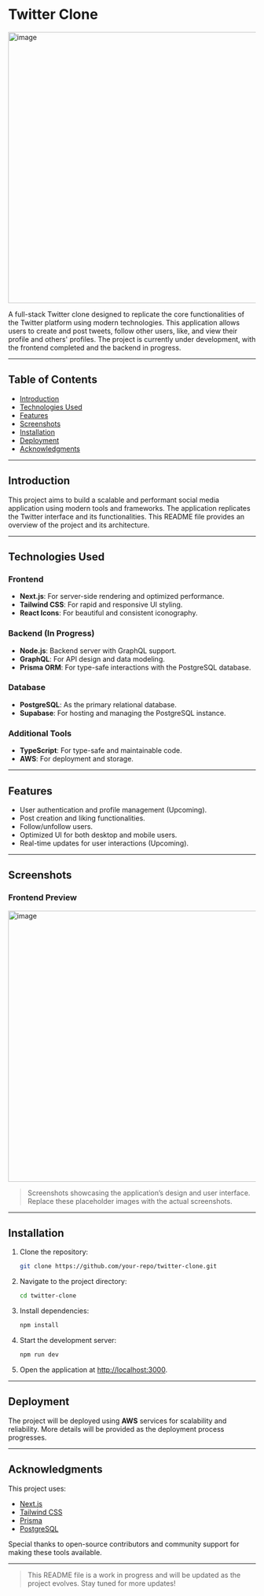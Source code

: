 
# Twitter Clone

<img width="552" alt="image" src="https://github.com/user-attachments/assets/4fb93e9b-b523-4d1f-a43c-c70077dd6b9e" />


A full-stack Twitter clone designed to replicate the core functionalities of the Twitter platform using modern technologies. This application allows users to create and post tweets, follow other users, like, and view their profile and others' profiles. The project is currently under development, with the frontend completed and the backend in progress.

---

## Table of Contents

- [Introduction](#introduction)
- [Technologies Used](#technologies-used)
- [Features](#features)
- [Screenshots](#screenshots)
- [Installation](#installation)
- [Deployment](#deployment)
- [Acknowledgments](#acknowledgments)

---

## Introduction

This project aims to build a scalable and performant social media application using modern tools and frameworks. The application replicates the Twitter interface and its functionalities. This README file provides an overview of the project and its architecture.

---

## Technologies Used

### Frontend
- **Next.js**: For server-side rendering and optimized performance.
- **Tailwind CSS**: For rapid and responsive UI styling.
- **React Icons**: For beautiful and consistent iconography.

### Backend (In Progress)
- **Node.js**: Backend server with GraphQL support.
- **GraphQL**: For API design and data modeling.
- **Prisma ORM**: For type-safe interactions with the PostgreSQL database.

### Database
- **PostgreSQL**: As the primary relational database.
- **Supabase**: For hosting and managing the PostgreSQL instance.

### Additional Tools
- **TypeScript**: For type-safe and maintainable code.
- **AWS**: For deployment and storage.

---

## Features

- User authentication and profile management (Upcoming).
- Post creation and liking functionalities.
- Follow/unfollow users.
- Optimized UI for both desktop and mobile users.
- Real-time updates for user interactions (Upcoming).

---

## Screenshots

### Frontend Preview

<img width="552" alt="image" src="https://github.com/user-attachments/assets/439616bd-5beb-43e9-8c40-d206d149d273" />



> Screenshots showcasing the application’s design and user interface. Replace these placeholder images with the actual screenshots.

---

## Installation

1. Clone the repository:
   ```bash
   git clone https://github.com/your-repo/twitter-clone.git
   ```
2. Navigate to the project directory:
   ```bash
   cd twitter-clone
   ```
3. Install dependencies:
   ```bash
   npm install
   ```
4. Start the development server:
   ```bash
   npm run dev
   ```
5. Open the application at [http://localhost:3000](http://localhost:3000).

---

## Deployment

The project will be deployed using **AWS** services for scalability and reliability. More details will be provided as the deployment process progresses.

---

## Acknowledgments

This project uses:
- [Next.js](https://nextjs.org/)
- [Tailwind CSS](https://tailwindcss.com/)
- [Prisma](https://www.prisma.io/)
- [PostgreSQL](https://www.postgresql.org/)

Special thanks to open-source contributors and community support for making these tools available.

---

> This README file is a work in progress and will be updated as the project evolves. Stay tuned for more updates!

